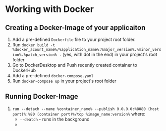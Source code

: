 # Working with Docker

  

## Creating a Docker-Image of your applicaiton

1. Add a pre-defined `Dockerfile` file to your project root folder.
2. Run `docker build -t %docker_acount_name%/%application_name%:%major_version%.%minor_version%.%patch_version% .` (yes, with dot in the end) in your project's root folder
3. Go to DockerDesktop and Push recently created container to DockerHub
5. Add a pre-defined `docker-compose.yaml`
6. Run `docker-compose up` in your project's root folder

## Running Docker-Image

1. `run --detach --name %container_name% --publish 0.0.0.0:%8080 (host port)%:%80 (container port)%/tcp %image_name:version%` where:
	- `--deatch` - runs in the background
	- 